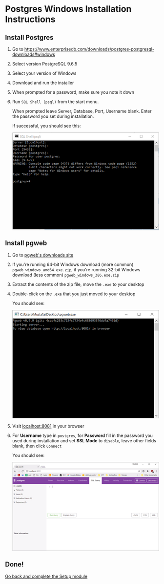 # Postgres Windows Installation Instructions

## Install Postgres

1. Go to https://www.enterprisedb.com/downloads/postgres-postgresql-downloads#windows
1. Select version PostgreSQL 9.6.5
1. Select your version of Windows
1. Download and run the installer
1. When prompted for a password, make sure you note it down
1. Run `SQL Shell (psql)` from the start menu.

    When prompted leave Server, Database, Port, Username blank.
    Enter the password you set during installation.

    If successful, you should see this:

    ![SQL shell in Windows](img/postgres-win.PNG)

## Install pgweb

1. Go to [pgweb's downloads site](https://github.com/sosedoff/pgweb/releases/tag/v0.9.9)
1. If you're running 64-bit Windows download (more common) `pgweb_windows_amd64.exe.zip`,
if you're running 32-bit Windows download (less common) `pgweb_windows_386.exe.zip`
1. Extract the contents of the zip file, move the `.exe` to your desktop
1. Double-click on the `.exe` that you just moved to your desktop

    You should see:

    ![pgweb running inside terminal](img/pgweb-win.PNG)

1. Visit [localhost:8081](http://localhost:8081) in your browser
1. For **Username** type in `postgres`, for **Password** fill in the password
you used during installation and set **SSL Mode** to `disable`, leave other
fields blank, then click `Connect`

    You should see:

    ![pgweb connected to database](img/pgweb-win2.PNG)

## Done!

[Go back and complete the Setup module](setup.md)
